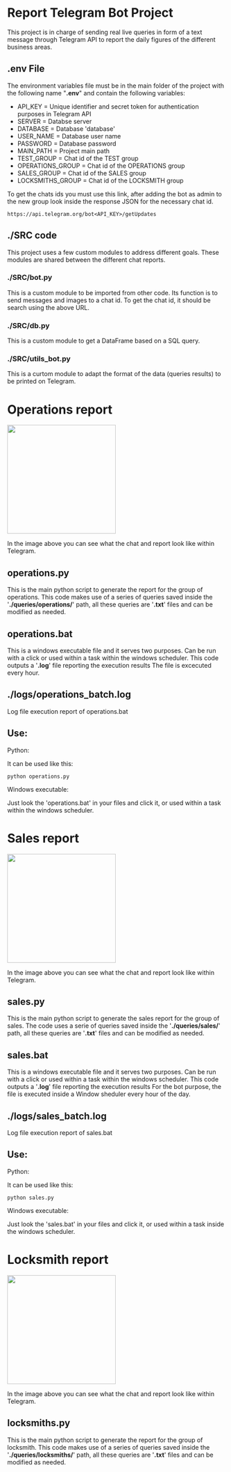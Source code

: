 # Report Telegram Bot Project

This project is in charge of sending real live queries in form of a text message through Telegram API to report the daily figures of the different business areas.

## .env File

The environment variables file must be in the main folder of the project with the following name "**.env**" and contain the following variables:

* API_KEY = Unique identifier and secret token for authentication purposes in Telegram API
* SERVER = Databse server
* DATABASE = Database 'database'
* USER_NAME = Database user name
* PASSWORD = Database password
* MAIN_PATH = Project main path
* TEST_GROUP = Chat id of the TEST group
* OPERATIONS_GROUP = Chat id of the OPERATIONS group
* SALES_GROUP = Chat id of the SALES group
* LOCKSMITHS_GROUP = Chat id of the LOCKSMITH group

To get the chats ids you must use this link, after adding the bot as admin to the new group look inside the response JSON for the necessary chat id.
```
https://api.telegram.org/bot<API_KEY>/getUpdates
```

## ./SRC code

This project uses a few custom modules to address different goals. These modules are shared between the different chat reports.

### ./SRC/bot.py

This is a custom module to be imported from other code. Its function is to send messages and images to a chat id.
To get the chat id, it should be search using the above URL.

### ./SRC/db.py

This is a custom module to get a DataFrame based on a SQL query.

### ./SRC/utils_bot.py

This is a curtom module to adapt the format of the data (queries results) to be printed on Telegram.

# Operations report

<img src="images/operations_chat.png" width="250"/>

In the image above you can see what the chat and report look like within Telegram.

## operations.py

This is the main python script to generate the report for the group of operations.
This code makes use of a series of queries saved inside the '**./queries/operations/**' path, all these queries are '**.txt**' files and can be modified as needed.

## operations.bat

This is a windows executable file and it serves two purposes. Can be run with a click or used within a task within the windows scheduler. This code outputs a
'**.log**' file reporting the execution results
The file is excecuted every hour.

## ./logs/operations_batch.log

Log file execution report of operations.bat

## Use:
Python:

It can be used like this:
```
python operations.py
```
Windows executable:

Just look the 'operations.bat' in your files and click it, or used within a task
within the windows scheduler.

# Sales report

<img src="images/sales_chat.png" width="250"/>

In the image above you can see what the chat and report look like within Telegram.

## sales.py
This is the main python script to generate the sales report for the group of sales.
The code uses a serie of queries saved inside the '**./queries/sales/**' path, all these queries are '**.txt**' files and can be modified as needed.

## sales.bat

This is a windows executable file and it serves two purposes. Can be run with a click or used within a task within the windows scheduler. This code outputs a
'**.log**' file reporting the execution results
For the bot purpose, the file is executed inside a Window sheduler every hour of the day.

## ./logs/sales_batch.log

Log file execution report of sales.bat

## Use:
Python:

It can be used like this:
```
python sales.py
```
Windows executable:

Just look the 'sales.bat' in your files and click it, or used within a task inside the windows scheduler.

# Locksmith report

<img src="images\locksmiths_chat.png" width="250"/>

In the image above you can see what the chat and report look like within Telegram.

## locksmiths.py

This is the main python script to generate the report for the group of locksmith.
This code makes use of a series of queries saved inside the '**./queries/locksmiths/**' path, all these queries are '**.txt**' files and can be modified as needed. 